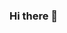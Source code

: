 ### Hi there 👋

<!--
**oussema-mestiri2/oussema-mestiri2** is a ✨ _special_ ✨ repository because its `README.md` (this file) appears on your GitHub profile.

Here are some ideas to get you started:

<a href="https://app.daily.dev/NephilimFury"><img src="https://api.daily.dev/devcards/d086b897cc624918a39b8372f2a35062.png?r=p0t" width="400" alt="Oussema Mestiri's Dev Card"/></a>
- 🔭 I’m currently working on ...
- 🌱 I’m currently learning ...
- 👯 I’m looking to collaborate on ...
- 🤔 I’m looking for help with ...
- 💬 Ask me about ...
- 📫 How to reach me: ...
- 😄 Pronouns: ...
- ⚡ Fun fact: ...
-->
